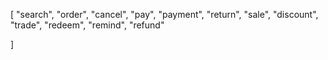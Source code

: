 [
"search",
"order",
"cancel",
"pay",
"payment",
"return",
"sale",
"discount",
"trade",
"redeem",
"remind",
"refund"

]
